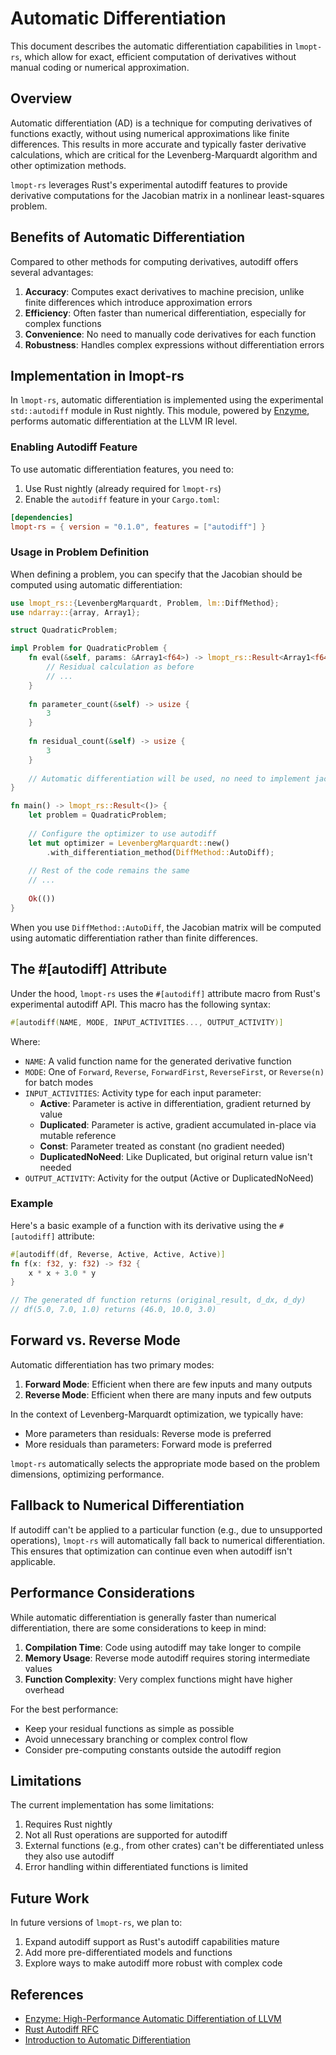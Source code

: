 # Automatic Differentiation

This document describes the automatic differentiation capabilities in `lmopt-rs`, which allow for exact, efficient computation of derivatives without manual coding or numerical approximation.

## Overview

Automatic differentiation (AD) is a technique for computing derivatives of functions exactly, without using numerical approximations like finite differences. This results in more accurate and typically faster derivative calculations, which are critical for the Levenberg-Marquardt algorithm and other optimization methods.

`lmopt-rs` leverages Rust's experimental autodiff features to provide derivative computations for the Jacobian matrix in a nonlinear least-squares problem.

## Benefits of Automatic Differentiation

Compared to other methods for computing derivatives, autodiff offers several advantages:

1. **Accuracy**: Computes exact derivatives to machine precision, unlike finite differences which introduce approximation errors
2. **Efficiency**: Often faster than numerical differentiation, especially for complex functions
3. **Convenience**: No need to manually code derivatives for each function
4. **Robustness**: Handles complex expressions without differentiation errors

## Implementation in lmopt-rs

In `lmopt-rs`, automatic differentiation is implemented using the experimental `std::autodiff` module in Rust nightly. This module, powered by [Enzyme](https://enzyme.mit.edu/), performs automatic differentiation at the LLVM IR level.

### Enabling Autodiff Feature

To use automatic differentiation features, you need to:

1. Use Rust nightly (already required for `lmopt-rs`)
2. Enable the `autodiff` feature in your `Cargo.toml`:

```toml
[dependencies]
lmopt-rs = { version = "0.1.0", features = ["autodiff"] }
```

### Usage in Problem Definition

When defining a problem, you can specify that the Jacobian should be computed using automatic differentiation:

```rust
use lmopt_rs::{LevenbergMarquardt, Problem, lm::DiffMethod};
use ndarray::{array, Array1};

struct QuadraticProblem;

impl Problem for QuadraticProblem {
    fn eval(&self, params: &Array1<f64>) -> lmopt_rs::Result<Array1<f64>> {
        // Residual calculation as before
        // ...
    }
    
    fn parameter_count(&self) -> usize {
        3
    }
    
    fn residual_count(&self) -> usize {
        3
    }
    
    // Automatic differentiation will be used, no need to implement jacobian()
}

fn main() -> lmopt_rs::Result<()> {
    let problem = QuadraticProblem;
    
    // Configure the optimizer to use autodiff
    let mut optimizer = LevenbergMarquardt::new()
        .with_differentiation_method(DiffMethod::AutoDiff);
    
    // Rest of the code remains the same
    // ...
    
    Ok(())
}
```

When you use `DiffMethod::AutoDiff`, the Jacobian matrix will be computed using automatic differentiation rather than finite differences.

## The #[autodiff] Attribute

Under the hood, `lmopt-rs` uses the `#[autodiff]` attribute macro from Rust's experimental autodiff API. This macro has the following syntax:

```rust
#[autodiff(NAME, MODE, INPUT_ACTIVITIES..., OUTPUT_ACTIVITY)]
```

Where:
- `NAME`: A valid function name for the generated derivative function
- `MODE`: One of `Forward`, `Reverse`, `ForwardFirst`, `ReverseFirst`, or `Reverse(n)` for batch modes
- `INPUT_ACTIVITIES`: Activity type for each input parameter:
  - **Active**: Parameter is active in differentiation, gradient returned by value
  - **Duplicated**: Parameter is active, gradient accumulated in-place via mutable reference
  - **Const**: Parameter treated as constant (no gradient needed)
  - **DuplicatedNoNeed**: Like Duplicated, but original return value isn't needed
- `OUTPUT_ACTIVITY`: Activity for the output (Active or DuplicatedNoNeed)

### Example

Here's a basic example of a function with its derivative using the `#[autodiff]` attribute:

```rust
#[autodiff(df, Reverse, Active, Active, Active)]
fn f(x: f32, y: f32) -> f32 {
    x * x + 3.0 * y
}

// The generated df function returns (original_result, d_dx, d_dy)
// df(5.0, 7.0, 1.0) returns (46.0, 10.0, 3.0)
```

## Forward vs. Reverse Mode

Automatic differentiation has two primary modes:

1. **Forward Mode**: Efficient when there are few inputs and many outputs
2. **Reverse Mode**: Efficient when there are many inputs and few outputs

In the context of Levenberg-Marquardt optimization, we typically have:
- More parameters than residuals: Reverse mode is preferred
- More residuals than parameters: Forward mode is preferred

`lmopt-rs` automatically selects the appropriate mode based on the problem dimensions, optimizing performance.

## Fallback to Numerical Differentiation

If autodiff can't be applied to a particular function (e.g., due to unsupported operations), `lmopt-rs` will automatically fall back to numerical differentiation. This ensures that optimization can continue even when autodiff isn't applicable.

## Performance Considerations

While automatic differentiation is generally faster than numerical differentiation, there are some considerations to keep in mind:

1. **Compilation Time**: Code using autodiff may take longer to compile
2. **Memory Usage**: Reverse mode autodiff requires storing intermediate values
3. **Function Complexity**: Very complex functions might have higher overhead

For the best performance:

- Keep your residual functions as simple as possible
- Avoid unnecessary branching or complex control flow
- Consider pre-computing constants outside the autodiff region

## Limitations

The current implementation has some limitations:

1. Requires Rust nightly
2. Not all Rust operations are supported for autodiff
3. External functions (e.g., from other crates) can't be differentiated unless they also use autodiff
4. Error handling within differentiated functions is limited

## Future Work

In future versions of `lmopt-rs`, we plan to:

1. Expand autodiff support as Rust's autodiff capabilities mature
2. Add more pre-differentiated models and functions
3. Explore ways to make autodiff more robust with complex code

## References

- [Enzyme: High-Performance Automatic Differentiation of LLVM](https://enzyme.mit.edu/)
- [Rust Autodiff RFC](https://github.com/rust-lang/rfcs/pull/3453)
- [Introduction to Automatic Differentiation](https://arxiv.org/abs/1904.10996)